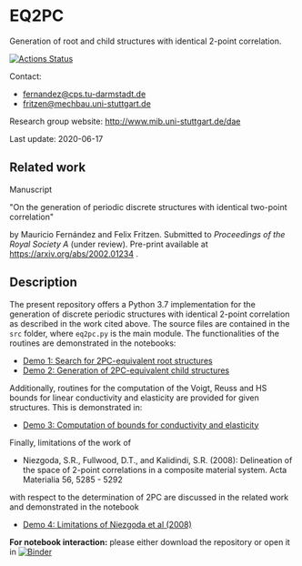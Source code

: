 # EQ2PC
Generation of root and child structures with identical 2-point correlation.

[![Actions Status](https://github.com/mauricio-fernandez-l/EQ2PC/workflows/Build/badge.svg)](https://github.com/mauricio-fernandez-l/EQ2PC/actions)

Contact:
* fernandez@cps.tu-darmstadt.de
* fritzen@mechbau.uni-stuttgart.de

Research group website: http://www.mib.uni-stuttgart.de/dae

Last update: 2020-06-17

## Related work
Manuscript

"On the generation of periodic discrete structures with identical two-point correlation"

by Mauricio Fernández and Felix Fritzen. Submitted to *Proceedings of the Royal Society A* (under review). Pre-print available at https://arxiv.org/abs/2002.01234 .

## Description

The present repository offers a Python 3.7 implementation for the generation of discrete periodic structures with identical 2-point correlation as described in the work cited above. The source files are contained in the `src` folder, where `eq2pc.py` is the main module. The functionalities of the routines are demonstrated in the notebooks:

* [Demo 1: Search for 2PC-equivalent root structures](demo1_root_structures.ipynb)
* [Demo 2: Generation of 2PC-equivalent child structures](demo2_child_structures.ipynb)

Additionally, routines for the computation of the Voigt, Reuss and HS bounds for linear conductivity and elasticity are provided for given structures. This is demonstrated in:

* [Demo 3: Computation of bounds for conductivity and elasticity](demo3_bounds.ipynb)

Finally, limitations of the work of 

* Niezgoda, S.R., Fullwood, D.T., and Kalidindi, S.R. (2008): Delineation of the space of 2-point correlations in a composite material system. Acta Materialia 56, 5285 - 5292 

with respect to the determination of 2PC are discussed in the related work and demonstrated in the notebook

* [Demo 4: Limitations of Niezgoda et al (2008)](demo4_niezgoda_2008.ipynb)

**For notebook interaction:** please either download the repository or open it in 
[![Binder](https://mybinder.org/badge_logo.svg)](https://mybinder.org/v2/gh/mauricio-fernandez-l/EQ2PC/master)